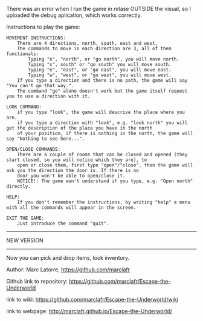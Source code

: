 
There was an error when I run the game in relase OUTSIDE the visual, so I uploaded the debug aplication, which works correctly.

Instructions to play the game:

	MOVEMENT INSTRUCTIONS:
		There are 4 directions, north, south, east and west,
		The commands to move in each direction are 3, all of them functionals:
			Typing "n", "north", or "go north", you will move north.
			Typing "s", south" or "go south" you will move south.
			Typing "e", "east", or "go east", you will move east.
			Typing "w", "west", or "go west", you will move west.
		If you type a direction and there is no path, the game will say "You can't go that way.".
		The command "go" alone doesn't work but the game itself request you to use a direction with it.

	LOOK COMMAND:
		if you type "look", the game will descrive the place where you are.
		if you type a direction with "look", e.g. "look north" you will get the description of the place you have in the north
		of your position, if there is nothing in the north, the game will say "Nothing to see here...".

	OPEN/CLOSE COMMANDS:
		There are a couple of rooms that can be closed and opened (they start closed, so you will notice which they are), to
		open or close them, first type "open"/"close", then the game will ask you the direction the door is. If there is no
		door you won't be able to open/close it.
		NOTICE!: The game won't understand if you type, e.g. "Open north" directly.

	HELP:
		If you don't remember the instructions, by writing "help" a menu with all the commands will appear in the screen.

	EXIT THE GAME:
		Just introduce the command "quit".
____________
NEW VERSION
____________
Now you can pick and drop items, look inventory.



Author: Marc Latorre, https://github.com/marclafr

Github link to repository: https://github.com/marclafr/Escape-the-Underworld

link to wiki: https://github.com/marclafr/Escape-the-Underworld/wiki

link to webpage: http://marclafr.github.io/Escape-the-Underworld/